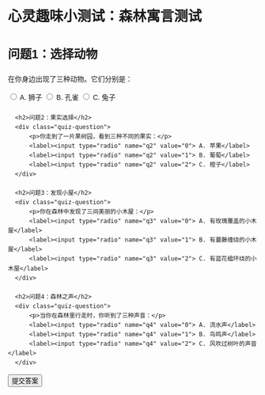 <html lang="en">
<head>
  <meta charset="UTF-8">
  <meta name="viewport" content="width=device-width, initial-scale=1.0">
  <title>心灵趣味小测试：森林寓言测试</title>

  <!-- 嵌入CSS样式 -->
  <style>
    body {
      font-family: Arial, sans-serif;
      line-height: 1.6;
      margin: 30px;
    }
    h1, h2 {
      margin-bottom: 20px;
    }
    h2 {
      font-size: 24px;
    }
    .quiz-question {
      margin-bottom: 20px;
    }
    p {
      margin-bottom: 15px;
    }
  </style>

</head>
<body>
  <h1>心灵趣味小测试：森林寓言测试</h1>
  <h2>问题1：选择动物</h2>
  <div id="quiz-container">
      <!-- 添加问题和选项 -->
      <div class="quiz-question">
          <p>在你身边出现了三种动物。它们分别是：</p>
          <label><input type="radio" name="q1" value="0"> A. 狮子</label>
          <label><input type="radio" name="q1" value="1"> B. 孔雀</label>
          <label><input type="radio" name="q1" value="2"> C. 兔子</label>
      </div>
      
      <h2>问题2：果实选择</h2>
      <div class="quiz-question">
          <p>你走到了一片果树园，看到三种不同的果实：</p>
          <label><input type="radio" name="q2" value="0"> A. 苹果</label>
          <label><input type="radio" name="q2" value="1"> B. 葡萄</label>
          <label><input type="radio" name="q2" value="2"> C. 橙子</label>
      </div>
      
      <h2>问题3：发现小屋</h2>
      <div class="quiz-question">
          <p>你在森林中发现了三间美丽的小木屋：</p>
          <label><input type="radio" name="q3" value="0"> A. 有玫瑰覆盖的小木屋</label>
          <label><input type="radio" name="q3" value="1"> B. 有蔓藤缠绕的小木屋</label>
          <label><input type="radio" name="q3" value="2"> C. 有蓝花楹环绕的小木屋</label>
      </div>
      
      <h2>问题4：森林之声</h2>
      <div class="quiz-question">
          <p>当你在森林里行走时，你听到了三种声音：</p>
          <label><input type="radio" name="q4" value="0"> A. 流水声</label>
          <label><input type="radio" name="q4" value="1"> B. 鸟鸣声</label>
          <label><input type="radio" name="q4" value="2"> C. 风吹过树叶的声音</label>
      </div>
  </div>
  <button id="submit-btn">提交答案</button>
  <button id="reset-btn" style="display:none;">再测试一次</button>
  <div id="result" style="display:none;">
      <h2>测试结果：</h2>
      <p id="result-description"></p>
  </div>

  <!-- 嵌入JavaScript代码 -->
  <script>
    document.getElementById('submit-btn').onclick = function () {
        const answers = document.querySelectorAll('input[type="radio"]:checked');
        // 判断用户是否回答了所有问题
        if (answers.length < 4) {
            alert('请回答所有问题！');
            return;
        }

        // 根据答案生成测试结果
        const newResults = [
    [
        '狮子 - 勇敢：代表您内在的力量且具有勇气和果断，能够努力追求您的目标和梦想。',
        '孔雀 - 独特：代表您内在的力量且具有创造力和独创性，您喜欢展示自己的个性并走自己的路。',
        '兔子 - 亲和力：代表您内在的力量且具有温柔和亲切，您容易与周围的人建立融洽的关系。'
    ],
    [
        '苹果 - 知识：代表您精神养分的来源是通过学习和思考获得的，您不断追求知识和智慧。',
        '葡萄 - 友情：代表您精神养分的来源是建立深刻的友谊，您重视朋友并愿意为他们付出。',
        '橙子 - 健康和活力：代表您精神养分的来源是保持积极的生活态度、身心健康和活力。'
    ],
    [
        '玫瑰小屋 - 爱情：代表您安全感来源于爱情，您渴望与另一半共度美好时光，互相扶持。',
        '藤蔓小屋 - 事业：代表您安全感来源于事业上的成就，您扎实工作并追求卓越和成功。',
        '蓝花楹小屋 - 家庭和亲情：代表您安全感来源于家庭和亲情，您珍视家庭生活和与亲人的关系。'
    ],
    [
        '流水声 - 内心的平静：代表您心灵慰藉处在内心的平静，宁静的环境使您能够冷静思考、调整和恢复。',
        '鸟鸣声 - 欢乐：代表您心灵慰藉处在欢乐，愉快的气氛能带给您轻松的心情、乐观的精神面貌。',
        '风吹过树叶的声音 - 自由： 代表您心灵慰藉处在自由、无拘无束的生活方式，自由探索和追求梦想让您感到愉悦。'
    ]
];


        let resultDescription = '';

        answers.forEach(function (answer, index) {
            const value = parseInt(answer.value);
            resultDescription += `问题${index + 1}的选择是：${results[index][value]}<br>`;
        });

        // 展示结果
        document.getElementById('result-description').innerHTML = resultDescription;
        document.getElementById('result').style.display = 'block';
        document.getElementById('submit-btn').style.display = 'none';
        document.getElementById('reset-btn').style.display = 'inline-block';
    };

      document.getElementById('reset-btn').onclick = function () {
        // 重置所有选项
        const inputs = document.querySelectorAll('input[type="radio"]');
        inputs.forEach(function (input) {
            input.checked = false;
        });

        // 隐藏结果并显示提交按钮
        document.getElementById('result').style.display = 'none';
        document.getElementById('submit-btn').style.display = 'inline-block';
        document.getElementById('reset-btn').style.display = 'none';
    };
  </script>
</body>
</html>

